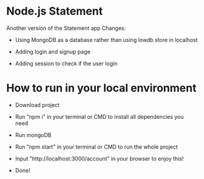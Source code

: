 # Node.js Statement
Another version of the Statement app
Changes:  
* Using MongoDB as a database rather than  using lowdb store in localhost
  
* Adding login and signup page
  
* Adding session to check if the user login       

  


# How to run in your local environment  
* Download project  

* Run "npm i" in your terminal or CMD to install all dependencies you need

* Run mongoDB

* Run "npm start" in your terminal or CMD to run the whole project  

* Input "http://localhost:3000/account" in your browser to enjoy this!  

* Done!

